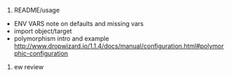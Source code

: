 1. README/usage
  * ENV VARS note on defaults and missing vars
  * import object/target
  * polymorphism intro and example
    http://www.dropwizard.io/1.1.4/docs/manual/configuration.html#polymorphic-configuration
1. ew review
